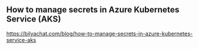 
## How to manage secrets in Azure Kubernetes Service (AKS)

https://bilyachat.com/blog/how-to-manage-secrets-in-azure-kubernetes-service-aks
